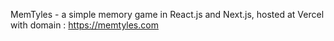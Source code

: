 MemTyles - a simple memory game in React.js and Next.js, hosted at Vercel with domain : https://memtyles.com
